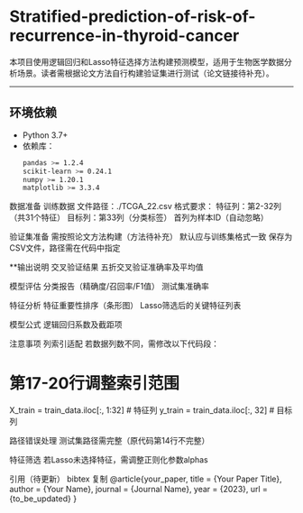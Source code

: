 # Stratified-prediction-of-risk-of-recurrence-in-thyroid-cancer
本项目使用逻辑回归和Lasso特征选择方法构建预测模型，适用于生物医学数据分析场景。读者需根据论文方法自行构建验证集进行测试（论文链接待补充）。

---

## 环境依赖
- Python 3.7+
- 依赖库：
  ```bash
  pandas >= 1.2.4
  scikit-learn >= 0.24.1
  numpy >= 1.20.1
  matplotlib >= 3.3.4
数据准备
  训练数据
文件路径：./TCGA_22.csv
格式要求：
特征列：第2-32列（共31个特征）
目标列：第33列（分类标签）
首列为样本ID（自动忽略）

验证集准备
需按照论文方法构建（方法待补充）
默认应与训练集格式一致
保存为CSV文件，路径需在代码中指定

**输出说明
  交叉验证结果
五折交叉验证准确率及平均值

模型评估
分类报告（精确度/召回率/F1值）
测试集准确率

特征分析
特征重要性排序（条形图）
Lasso筛选后的关键特征列表

模型公式
逻辑回归系数及截距项

注意事项
列索引适配
  若数据列数不同，需修改以下代码段：
# 第17-20行调整索引范围
X_train = train_data.iloc[:, 1:32]  # 特征列
y_train = train_data.iloc[:, 32]    # 目标列

路径错误处理
  测试集路径需完整（原代码第14行不完整）

特征筛选
  若Lasso未选择特征，需调整正则化参数alphas

引用（待更新）
bibtex
复制
@article{your_paper,
  title   = {Your Paper Title},
  author  = {Your Name},
  journal = {Journal Name},
  year    = {2023},
  url     = {to_be_updated}
}
